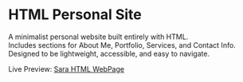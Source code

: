 
# HTML Personal Site

A minimalist personal website built entirely with HTML.  
Includes sections for About Me, Portfolio, Services, and Contact Info.  
Designed to be lightweight, accessible, and easy to navigate.

Live Preview: [Sara HTML WebPage](http://127.0.0.1:5500/HTML%20-%20Personal%20site/index.html)
